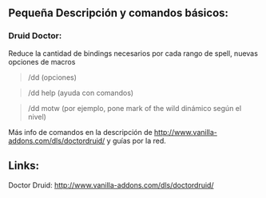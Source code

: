 ## Pequeña Descripción y comandos básicos:

### Druid Doctor: 
Reduce la cantidad de bindings necesarios por cada rango de spell, nuevas opciones de macros
 > /dd     (opciones)
 
 > /dd help  (ayuda con comandos)
 
 > /dd motw (por ejemplo, pone mark of the wild dinámico según el nivel)

Más info de comandos en la descripción de http://www.vanilla-addons.com/dls/doctordruid/ y guías por la red.
	




## Links:

Doctor Druid: http://www.vanilla-addons.com/dls/doctordruid/



